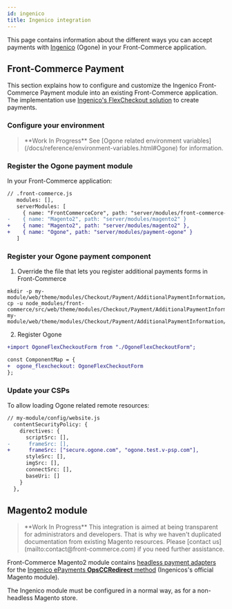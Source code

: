```yaml
---
id: ingenico
title: Ingenico integration
---
```


This page contains information about the different ways you can accept payments with [Ingenico](https://www.ingenico.com/) (Ogone) in your Front-Commerce application.

## Front-Commerce Payment

This section explains how to configure and customize the Ingenico Front-Commerce Payment module into an existing Front-Commerce application. The implementation use [Ingenico's FlexCheckout solution](https://epayments-support.ingenico.com/en/integration/all-sales-channels/flexcheckout/index) to create payments.

### Configure your environment

<blockquote class="wip">
**Work In Progress** See [Ogone related environment variables](/docs/reference/environment-variables.html#Ogone) for information.
</blockquote>

### Register the Ogone payment module

In your Front-Commerce application:

```diff
// .front-commerce.js
   modules: [],
   serverModules: [
     { name: "FrontCommerceCore", path: "server/modules/front-commerce-core" },
-    { name: "Magento2", path: "server/modules/magento2" }
+    { name: "Magento2", path: "server/modules/magento2" },
+    { name: "Ogone", path: "server/modules/payment-ogone" }
   ]
```

### Register your Ogone payment component

1. Override the file that lets you register additional payments forms in Front-Commerce
```
mkdir -p my-module/web/theme/modules/Checkout/Payment/AdditionalPaymentInformation/
cp -u node_modules/front-commerce/src/web/theme/modules/Checkout/Payment/AdditionalPaymentInformation/getAdditionalDataComponent.js my-module/web/theme/modules/Checkout/Payment/AdditionalPaymentInformation/getAdditionalDataComponent.js
```
2. Register Ogone
```diff
+import OgoneFlexCheckoutForm from "./OgoneFlexCheckoutForm";

const ComponentMap = {
+  ogone_flexcheckout: OgoneFlexCheckoutForm
};
```

### Update your CSPs

To allow loading Ogone related remote resources:

```diff
// my-module/config/website.js
  contentSecurityPolicy: {
    directives: {
      scriptSrc: [],
-      frameSrc: [],
+      frameSrc: ["secure.ogone.com", "ogone.test.v-psp.com"],
      styleSrc: [],
      imgSrc: [],
      connectSrc: [],
      baseUri: []
    }
  },
```

## Magento2 module

<blockquote class="wip">
**Work In Progress** This integration is aimed at being transparent for administrators and developers. That is why we haven't duplicated documentation from existing Magento resources. Please [contact us](mailto:contact@front-commerce.com) if you need further assistance.
</blockquote>

Front-Commerce Magento2 module contains [headless payment adapters](/docs/advanced/payments/magento2-headless-payments.html) for the [Ingenico ePayments **OpsCCRedirect** method](https://epayments.developer-ingenico.com/documentation/ecommerce-extensions/) (Ingenicos's official Magento module).

The Ingenico module must be configured in a normal way, as for a non-headless Magento store.